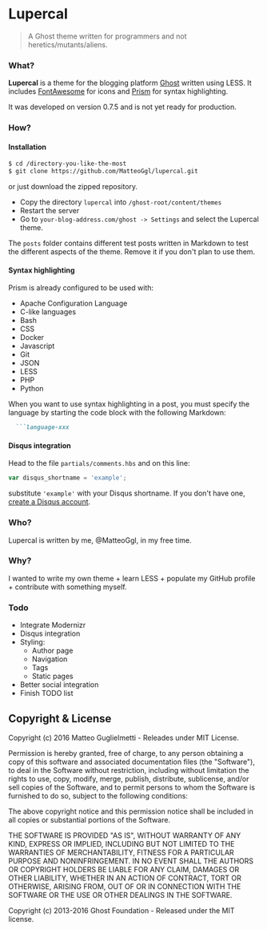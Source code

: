 # Lupercal

> A Ghost theme written for programmers and not heretics/mutants/aliens.

### What?

**Lupercal** is a theme for the blogging platform [Ghost](http://github.com/tryghost/ghost/) written using LESS.
It includes [FontAwesome](http://fortawesome.github.io/Font-Awesome/) for icons and [Prism](http://prismjs.com/) for syntax highlighting.

It was developed on version 0.7.5 and is not yet ready for production.

### How?

#### Installation
```bash
$ cd /directory-you-like-the-most
$ git clone https://github.com/MatteoGgl/lupercal.git
```
or just download the zipped repository.

* Copy the directory ```lupercal``` into ```/ghost-root/content/themes```
* Restart the server
* Go to ```your-blog-address.com/ghost -> Settings``` and select the Lupercal theme.

The ```posts``` folder contains different test posts written in Markdown to test the different aspects of the theme. Remove it if you don't plan to use them.

#### Syntax highlighting
Prism is already configured to be used with:

* Apache Configuration Language
* C-like languages
* Bash
* CSS
* Docker
* Javascript
* Git
* JSON
* LESS
* PHP
* Python

When you want to use syntax highlighting in a post, you must specify the language by starting the code block with the following Markdown:

```markdown
  ```language-xxx
```

#### Disqus integration
Head to the file ```partials/comments.hbs``` and on this line:
```javascript
var disqus_shortname = 'example';
```
substitute ```'example'``` with your Disqus shortname. If you don't have one, [create a Disqus account](https://disqus.com/profile/signup/).

### Who?

Lupercal is written by me, @MatteoGgl, in my free time.

### Why?

I wanted to write my own theme + learn LESS + populate my GitHub profile + contribute with something myself.

### Todo

* Integrate Modernizr
* Disqus integration
* Styling:
  * Author page
  * Navigation
  * Tags
  * Static pages
* Better social integration
* Finish TODO list

## Copyright & License

Copyright (c) 2016 Matteo Guglielmetti - Releades under MIT License.

Permission is hereby granted, free of charge, to any person obtaining a copy of this software and associated documentation files (the "Software"), to deal in the Software without restriction, including without limitation the rights to use, copy, modify, merge, publish, distribute, sublicense, and/or sell copies of the Software, and to permit persons to whom the Software is furnished to do so, subject to the following conditions:

The above copyright notice and this permission notice shall be included in all copies or substantial portions of the Software.

THE SOFTWARE IS PROVIDED "AS IS", WITHOUT WARRANTY OF ANY KIND, EXPRESS OR IMPLIED, INCLUDING BUT NOT LIMITED TO THE WARRANTIES OF MERCHANTABILITY, FITNESS FOR A PARTICULAR PURPOSE AND NONINFRINGEMENT. IN NO EVENT SHALL THE AUTHORS OR COPYRIGHT HOLDERS BE LIABLE FOR ANY CLAIM, DAMAGES OR OTHER LIABILITY, WHETHER IN AN ACTION OF CONTRACT, TORT OR OTHERWISE, ARISING FROM, OUT OF OR IN CONNECTION WITH THE SOFTWARE OR THE USE OR OTHER DEALINGS IN THE SOFTWARE.

Copyright (c) 2013-2016 Ghost Foundation - Released under the MIT license.

